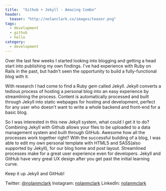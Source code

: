 ```yaml
---
title:  "Github + Jekyll - Amazing Combo"
header:
  teaser: "http://nolanclark.co/images/teaser.png"
tags:
  - development
  - github
  - hello
category:
  - development
---
```



  Over the last few weeks I started looking into blogging and getting a head start into publishing my own findings. I've had experience with Ruby on Rails in the past, but hadn't seen the opportunity to build a fully-functional blog with it.

  With research I had come to find a Ruby gem called Jekyll. Jekyll converts a tedious process of hosting a personal blog into an easy experience by streamlining the process. Content is automatically processed and built through Jekyll into static webpages for hosting and development, perfect for any user who doesn't want to write a whole backend and front-end for a basic blog.

  So I was interested in this new Jekyll system, what could I get it to do? Combining Jekyll with Github allows your files to be uploaded to a data management system and built through GitHub. Awesome how all the processes work together right? With the successful building of a blog, I was able to edit my own personal template with HTML5 and SASS(also supported by Jekyll), for our blog home and post layout.
  Streamlined processes make for a great user experience even for developers. Jekyll and GitHub have very great UX design after you get past the initial learning curve.
  
  Keep it up Jekyll and GitHub!

Twitter: [@nolanmclark](http://www.twitter.com/nolanmclark)
Instagram: [nolanmclark](http://www.instagram.com/nolanmclark)
LinkedIn: [nolanmclark](http://www.linkedin.com/nolanmclark)
